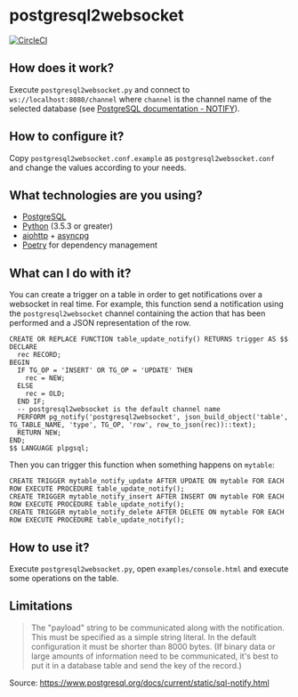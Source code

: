 # postgresql2websocket

[![CircleCI](https://img.shields.io/circleci/build/github/frafra/postgresql2websocket.svg)](https://circleci.com/gh/frafra/workflows/postgresql2websocket)

## How does it work?

Execute `postgresql2websocket.py` and connect to `ws://localhost:8080/channel` where `channel` is the channel name of the selected database (see [PostgreSQL documentation - NOTIFY](https://www.postgresql.org/docs/current/static/sql-notify.html)).

## How to configure it?

Copy `postgresql2websocket.conf.example` as `postgresql2websocket.conf` and change the values according to your needs.

## What technologies are you using?

* [PostgreSQL](https://www.postgresql.org/)
* [Python](https://www.python.org/) (3.5.3 or greater)
* [aiohttp](http://aiohttp.readthedocs.io/) + [asyncpg](https://github.com/MagicStack/asyncpg)
* [Poetry](https://poetry.eustace.io/) for dependency management

## What can I do with it?

You can create a trigger on a table in order to get notifications over a websocket in real time. For example, this function send a notification using the `postgresql2websocket` channel containing the action that has been performed and a JSON representation of the row.
```
CREATE OR REPLACE FUNCTION table_update_notify() RETURNS trigger AS $$
DECLARE
  rec RECORD;
BEGIN
  IF TG_OP = 'INSERT' OR TG_OP = 'UPDATE' THEN
    rec = NEW;
  ELSE
    rec = OLD;
  END IF;
  -- postgresql2websocket is the default channel name
  PERFORM pg_notify('postgresql2websocket', json_build_object('table', TG_TABLE_NAME, 'type', TG_OP, 'row', row_to_json(rec))::text);
  RETURN NEW;
END;
$$ LANGUAGE plpgsql;
```

Then you can trigger this function when something happens on `mytable`:
```
CREATE TRIGGER mytable_notify_update AFTER UPDATE ON mytable FOR EACH ROW EXECUTE PROCEDURE table_update_notify();
CREATE TRIGGER mytable_notify_insert AFTER INSERT ON mytable FOR EACH ROW EXECUTE PROCEDURE table_update_notify();
CREATE TRIGGER mytable_notify_delete AFTER DELETE ON mytable FOR EACH ROW EXECUTE PROCEDURE table_update_notify();
```

## How to use it?

Execute `postgresql2websocket.py`, open `examples/console.html` and execute some operations on the table.

## Limitations

> The "payload" string to be communicated along with the notification. This must be specified as a simple string literal. In the default configuration it must be shorter than 8000 bytes. (If binary data or large amounts of information need to be communicated, it's best to put it in a database table and send the key of the record.)

Source: https://www.postgresql.org/docs/current/static/sql-notify.html
